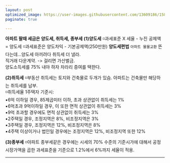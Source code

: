 ```yaml
---
layout: post
optimized_image: https://user-images.githubusercontent.com/13609186/158834851-5c5d7736-001b-448d-8bb6-eb99f2f16233.jpg
paginate: true

---
```

**아파트 팔때 세금은 양도세, 취득세, 종부세**
**(1)양도세**
◽과세표준 X 세율 - 누진 공제액 = 양도세
◽과세표준은 양도차익 - 기본공제액(250만원)
**양도세편법**
`아파트 물물교환` 뜬다는데…양도세 아끼려다 취득세 더 낼라. <br>
직거래 다운계약.  -> 걸리면 가산벌금. <br>
양도소득세를 75% 내야 하자 차라리 증여를 택한다. <br>

**(2)취득세**
◽부동산 취득세는 토지와 건축물로 두개가 있슴. 아파트는 건축물만 해당하는 취득세를 납부.<br>
◽취득세율 1주택자 기준시:<br>
  ▪6억 이하일 경우, 85제곱미터 이하, 초과 상관없이 취득세는 1%<br>
  ▪6억초과 9억이하일 경우, 이 또한 면적 상관없이 취득세는 3%<br>
  ▪9억 초과할 경우에도 면적 상관없이 취득세는 3%<br>
  ▪2주택일 경우, 조정지역은 8%, 비조정지역은 3%<br>
  ▪3주택일 경우, 조정지역은 12%, 비조정지역은 8%<br>
  ▪4주택 이상이거나 법인일 경우에는 조정지역은 12%, 비조정지역 또한 12%<br>


**(3)종부세**
◽아파트 종부세같은 경우에는 시세의 70% 수준의 기준시가에 대해서 공정시장가액을 곱한 과세표준을 기준으로 1.2%에서 6%까지 세율이 적용.

---

